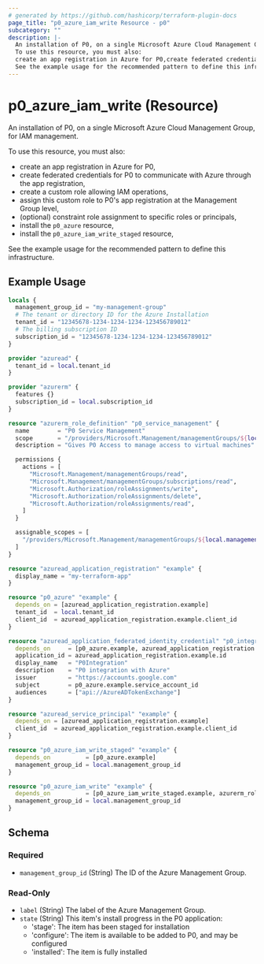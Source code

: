 ```yaml
---
# generated by https://github.com/hashicorp/terraform-plugin-docs
page_title: "p0_azure_iam_write Resource - p0"
subcategory: ""
description: |-
  An installation of P0, on a single Microsoft Azure Cloud Management Group, for IAM management.
  To use this resource, you must also:
  create an app registration in Azure for P0,create federated credentials for P0 to communicate with Azure through the app registration,create a custom role allowing IAM operations,assign this custom role to P0's app registration at the Management Group level,(optional) constraint role assignment to specific roles or principals,install the p0_azure resource,install the p0_azure_iam_write_staged resource,
  See the example usage for the recommended pattern to define this infrastructure.
---
```


# p0_azure_iam_write (Resource)

An installation of P0, on a single Microsoft Azure Cloud Management Group, for IAM management.

To use this resource, you must also:
- create an app registration in Azure for P0,
- create federated credentials for P0 to communicate with Azure through the app registration,
- create a custom role allowing IAM operations,
- assign this custom role to P0's app registration at the Management Group level,
- (optional) constraint role assignment to specific roles or principals,
- install the `p0_azure` resource,
- install the `p0_azure_iam_write_staged` resource,

See the example usage for the recommended pattern to define this infrastructure.

## Example Usage

```terraform
locals {
  management_group_id = "my-management-group"
  # The tenant or directory ID for the Azure Installation
  tenant_id = "12345678-1234-1234-1234-123456789012"
  # The billing subscription ID
  subscription_id = "12345678-1234-1234-1234-123456789012"
}

provider "azuread" {
  tenant_id = local.tenant_id
}

provider "azurerm" {
  features {}
  subscription_id = local.subscription_id
}

resource "azurerm_role_definition" "p0_service_management" {
  name        = "P0 Service Management"
  scope       = "/providers/Microsoft.Management/managementGroups/${local.management_group_id}"
  description = "Gives P0 Access to manage access to virtual machines"

  permissions {
    actions = [
      "Microsoft.Management/managementGroups/read",
      "Microsoft.Management/managementGroups/subscriptions/read",
      "Microsoft.Authorization/roleAssignments/write",
      "Microsoft.Authorization/roleAssignments/delete",
      "Microsoft.Authorization/roleAssignments/read",
    ]
  }

  assignable_scopes = [
    "/providers/Microsoft.Management/managementGroups/${local.management_group_id}"
  ]
}

resource "azuread_application_registration" "example" {
  display_name = "my-terraform-app"
}

resource "p0_azure" "example" {
  depends_on = [azuread_application_registration.example]
  tenant_id  = local.tenant_id
  client_id  = azuread_application_registration.example.client_id
}

resource "azuread_application_federated_identity_credential" "p0_integration" {
  depends_on     = [p0_azure.example, azuread_application_registration.example]
  application_id = azuread_application_registration.example.id
  display_name   = "P0Integration"
  description    = "P0 integration with Azure"
  issuer         = "https://accounts.google.com"
  subject        = p0_azure.example.service_account_id
  audiences      = ["api://AzureADTokenExchange"]
}

resource "azuread_service_principal" "example" {
  depends_on = [azuread_application_registration.example]
  client_id  = azuread_application_registration.example.client_id
}

resource "p0_azure_iam_write_staged" "example" {
  depends_on          = [p0_azure.example]
  management_group_id = local.management_group_id
}

resource "p0_azure_iam_write" "example" {
  depends_on          = [p0_azure_iam_write_staged.example, azurerm_role_assignment.example, azuread_service_principal.example]
  management_group_id = local.management_group_id
}
```

<!-- schema generated by tfplugindocs -->
## Schema

### Required

- `management_group_id` (String) The ID of the Azure Management Group.

### Read-Only

- `label` (String) The label of the Azure Management Group.
- `state` (String) This item's install progress in the P0 application:
	- 'stage': The item has been staged for installation
	- 'configure': The item is available to be added to P0, and may be configured
	- 'installed': The item is fully installed
